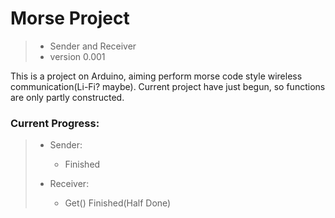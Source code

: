 # Morse Project
> - Sender and Receiver  
> - version 0.001

This is a project on Arduino, aiming perform morse code style wireless communication(Li-Fi? maybe). Current project have just begun, so functions are only partly constructed.

### Current Progress:
> - Sender:
>     + Finished
> 
> - Receiver:
>     + Get() Finished(Half Done)
